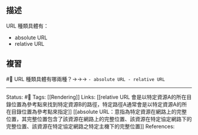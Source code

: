 ## 描述

URL 種類具體有：
- absolute URL
- relative URL

## 複習

#🧠 URL 種類具體有哪兩種？->->-> `- absolute URL - relative URL`


---
Status: #🌱 
Tags:
[[Rendering]]
Links:
[[relative URL 會是以特定資源A的所在目錄位置為參考點來找到特定資源B的路徑，特定路徑A通常會是以特定資源A的所在目錄位置為參考點來指定]]
[[absolute URL：意指為特定資源在網路上的完整位置，其完整位置包含了該資源在網路上的完整位置、該資源在特定協定網路下的完整位置、該資源在特定協定網路之特定主機下的完整位置]]
References: